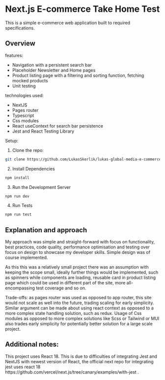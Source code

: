 <h1>Next.js E-commerce Take Home Test</h1>

This is a simple e-commerce web application built to required specifications.

<h2>Overview</h2>

features:
- Navigation with a persistent search bar
- Placeholder Newsletter and Home pages
- Product listing page with a filtering and sorting function, fetching mocked products
- Unit testing

technologies used:
- NextJS
- Pages router
- Typescript
- Css modules
- React useContext for search bar persistence
- Jest and React Testing Library



Setup:

1. Clone the repo:
```bash
git clone https://github.com/LukasSkerlik/lukas-global-media-e-commerce-test.git
```
2. Install Dependencies
```bash
npm install
```
3. Run the Development Server
```bash
npm run dev
```
4. Run Tests
```bash
npm run test
```

<h2>Explanation and approach</h2>

My approach was simple and straight-forward with focus on functionality, best practices, code quality, performance optimisation and testing over focus on design to showcase my developer skills. Simple design was of course implemented.

As this this was a relatively small project there was an assumption with keeping the scope small, ideally further things would be implemented, such as spinners while components are loading, reusable card in product listing page which could be used in different part of the site, more all-encompassing test coverage and so on.

Trade-offs: as pages router was used as opposed to app router, this site would not scale as well into the future, trading scaling for early simplicity. Similar argument can be made about using react context as opposed to a more complex state handling solution, such as redux. Usage of Css modules as opposed to more complex solutions like Scss or Tailwind or MUI also trades early simplicity for potentially better solution for a large scale project.

<h2>Additional notes:</h2>
This project uses React 18. This is due to difficulties of integrating Jest and NextJS with newest version of React, the official next repo for integrating jest uses react 18 https://github.com/vercel/next.js/tree/canary/examples/with-jest .